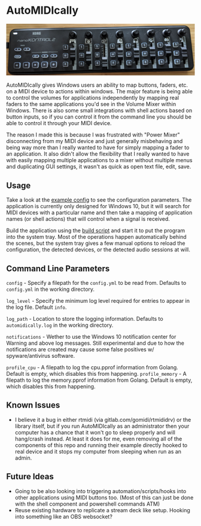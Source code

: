 # AutoMIDIcally

![nanoKONTROL2](/assets/nanoKONTROL2%20Example.png "Example of a nanoKONTROL2 with faders labeled with icons.")

AutoMIDIcally gives Windows users an ability to map buttons, faders, etc. on a MIDI device to actions within windows. The major feature is being able to control the volumes for applications independently by mapping real faders to the same applications you'd see in the Volume Mixer within Windows. There is also some small integrations with shell actions based on button inputs, so if you can control it from the command line you should be able to control it through your MIDI device.

The reason I made this is because I was frustrated with "Power Mixer" disconnecting from my MIDI device and just generally misbehaving and being way more than I really wanted to have for simply mapping a fader to an application. It also didn't allow the flexibility that I really wanted to have with easily mapping multiple applications to a mixer without multiple menus and duplicating GUI settings, it wasn't as quick as open text file, edit, save.

## Usage
Take a look at the [example config](example_config.yml) to see the configuration parameters. The application is currently only designed for Windows 10, but it will search for MIDI devices with a particular name and then take a mapping of application names (or shell actions) that will control when a signal is received.

Build the application using the [build script](scripts/build.bat) and start it to put the program into the system tray. Most of the operations happen automatically behind the scenes, but the system tray gives a few manual options to reload the configuration, the detected devices, or the detected audio sessions at will.

## Command Line Parameters
`config` - Specify a filepath for the `config.yml` to be read from. Defaults to `config.yml` in the working directory.

`log_level` - Specify the minimum log level required for entries to appear in the log file. Default `info`.

`log_path` - Location to store the logging information. Defaults to `automidically.log` in the working directory.

`notifications` - Wether to use the Windows 10 notification center for Warning and above log messages. Still experimental and due to how the notifications are created may cause some false positives w/ spyware/antivirus software.

`profile_cpu` - A filepath to log the cpu.pprof information from Golang. Default is empty, which disables this from happening.
`profile_memory` - A filepath to log the memory.pprof information from Golang. Default is empty, which disables this from happening.

## Known Issues
- I believe it a bug in either rtmidi (via gitlab.com/gomidi/rtmididrv) or the library itself, but if you run AutoMIDIcally as an administrator then your computer has a chance that it won't go to sleep properly and will hang/crash instead. At least it does for me, even removing all of the components of this repo and running their example directly hooked to real device and it stops my computer from sleeping when run as an admin.

## Future Ideas
- Going to be also looking into triggering automation/scripts/hooks into other applications using MIDI buttons too. (Most of this can just be done with the shell component and powershell commands ATM)
- Reuse existing hardware to replicate a stream deck like setup. Hooking into something like an OBS websocket?
